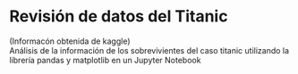 # Revisión de datos del Titanic
(Informacón obtenida de kaggle)  
Análisis de la información de los sobrevivientes del caso titanic utilizando la librería pandas y matplotlib en un Jupyter Notebook